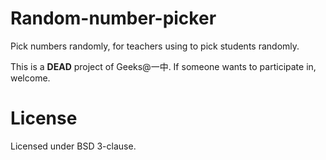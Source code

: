 # Random-number-picker

Pick numbers randomly, for teachers using to pick students randomly.

This is a **DEAD** project of Geeks@一中. If someone wants to 
participate in, welcome.

# License

Licensed under BSD 3-clause.
